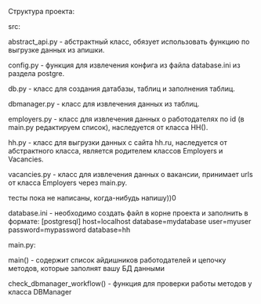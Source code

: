 Структура проекта:

src:
  
  abstract_api.py - абстрактный класс, обязует использовать функцию по выгрузке данных из апишки.
  
  config.py - функция для извлечения конфига из файла database.ini из раздела postgre.
  
  db.py - класс для создания датабазы, таблиц и заполнения таблиц.
  
  dbmanager.py - класс для извлечения данных из таблиц.
  
  employers.py - класс для извлечения данных о работодателях по id (в main.py редактируем список), наследуется от класса HH().
  
  hh.py - класс для выгрузки данных с сайта hh.ru, наследуется от абстрактного класса, является родителем классов Employers и Vacancies.
  
  vacancies.py - класс для извлечения данных о вакансии, принимает urls от класса Employers через main.py.

тесты пока не написаны, когда-нибудь напишу))0

database.ini - необходимо создать файл в корне проекта и заполнить в формате:
[postgresql]
host=localhost
database=mydatabase
user=myuser
password=mypassword
database=hh

main.py: 

main() - содержит список айдишников работодателей и цепочку методов, которые заполнят вашу БД данными
         
check_dbmanager_workflow() - функция для проверки работы методов у класса DBManager


